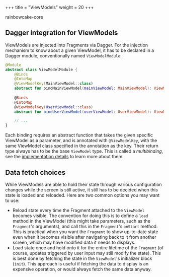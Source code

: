 +++
title = "ViewModels"
weight = 20
+++

<div class="small-subtitle">rainbowcake-core</div>

## Dagger integration for ViewModels

ViewModels are injected into Fragments via Dagger. For the injection mechanism to know about a given ViewModel, it has to be declared in a Dagger module, conventionally named `ViewModelModule`:

```kotlin
@Module
abstract class ViewModelModule {
    @Binds
    @IntoMap
    @ViewModelKey(MainViewModel::class)
    abstract fun bindMainViewModel(mainViewModel: MainViewModel): ViewModel
    
    @Binds
    @IntoMap
    @ViewModelKey(UserViewModel::class)
    abstract fun bindUserViewModel(userViewModel: UserViewModel): ViewModel

    // ...
}
```

Each binding requires an abstract function that takes the given specific ViewModel as a parameter, and is annotated with `@ViewModelKey`, with the same ViewModel class specified in the annotation as the key. Their return type always has to be the base `ViewModel` type. This is called a *multibinding*, see the [implementation details](/implementation/viewmodels/) to learn more about them.

## Data fetch choices

While ViewModels are able to hold their state through various configuration changes while the screen is still active, it still has to be decided when this state is loaded and reloaded. Here are two common options you may want to use:

- Reload state every time the Fragment attached to the `ViewModel` becomes visible. The convention for doing this is to define a `load` method in the ViewModel (this might take parameters, such as the `Fragment`'s arguments), and call this in the `Fragment`'s `onStart` method. This is practical when you want the `Fragment` to show up-to-date state even when it becomes visible after navigating back to it from another screen, which may have modified data it needs to displays.
- Load state once and hold onto it for the entire lifetime of the `Fragment` (of course, updates triggered by user input may still modify the state). This is best done by fetching the state in the `ViewModel`'s initializer block (`init`). This approach is useful if fetching the data to display is an expensive operation, or would always fetch the same data anyway.
